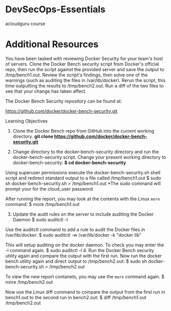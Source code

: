 # DevSecOps-Essentials
acloudguru course


# Additional Resources
You have been tasked with reviewing Docker Security for your team's host of servers. Clone the Docker Bench security script from Docker's official repo, then run the script against the provided server and save the output to /tmp/bench1.out. Review the script's findings, then solve one of the warnings (such as auditing the files in /var/lib/docker). Rerun the script, this time outputting the results to /tmp/bench2.out. Run a diff of the two files to see that your change has taken affect.

The Docker Bench Security repository can be found at:

https://github.com/docker/docker-bench-security.git


Learning Objectives
1. Clone the Docker Bench repo from GitHub into the current working directory.
  **git clone https://github.com/docker/docker-bench-security.git**
  
2. Change directory to the docker-bench-security directory and run the docker-bench-security script.
  Change your present working directory to docker-bench-security:
  **$ cd docker-bench-security**
  
  Using superuser permissions execute the docker-bench-security.sh shell script and redirect standard output to a file called /tmp/bench1.out
  $ sudo sh docker-bench-security.sh > /tmp/bench1.out
  *The sudo command will prompt your for the cloud_user password

  After running the report, you may look at the contents with the Linux <code>more</code> command:
  $ more /tmp/bench1.out
  
  
3. Update the audit rules on the server to include auditing the Docker Daemon
  $ sudo auditctl -l
  
  Use the auditctl command to add a rule to audit the Docker files in /var/lib/docker:
  $ sudo auditctl -w /var/lib/docker -k "docker lib"
  
   This will setup auditing on the docker daemon. To check you may enter the -l command again.
  $ sudo auditctl -l
4. Run the Docker Bench security utility again and compare the output with the first run.
  Now run the docker bench utility again and direct output to /tmp/bench2.out:
  $ sudo sh docker-bench-security.sh > /tmp/bench2.out

  To view the new report contanets, you may use the <code>more</code> command again.
  $ more /tmp/bench2.out
  
  Now use the Linux diff command to compare the output from the first run in bench1.out to the second run in bench2.out:
  $ diff /tmp/bench1.out /tmp/bench2.out
  
